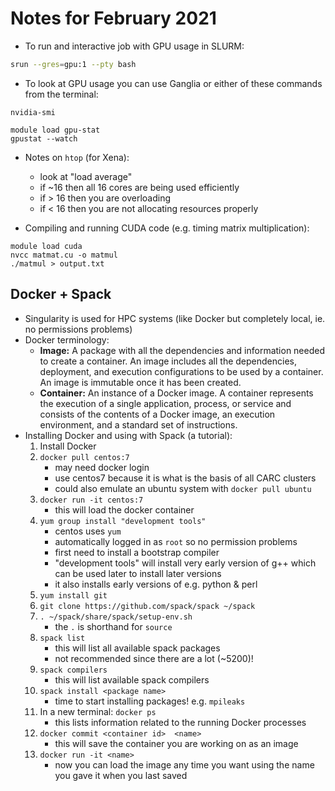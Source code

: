# Notes for February 2021

- To run and interactive job with GPU usage in SLURM:
```bash
srun --gres=gpu:1 --pty bash
```
- To look at GPU usage you can use Ganglia or either of these commands from the terminal:
```
nvidia-smi
```
```
module load gpu-stat
gpustat --watch
```
- Notes on `htop` (for Xena): 
    - look at "load average"
    - if ~16 then all 16 cores are being used efficiently
    - if > 16 then you are overloading
    - if < 16 then you are not allocating resources properly

- Compiling and running CUDA code (e.g. timing matrix multiplication):
``` 
module load cuda
nvcc matmat.cu -o matmul
./matmul > output.txt
```

## Docker + Spack

- Singularity is used for HPC systems (like Docker but completely local, ie. no permissions problems)
- Docker terminology:
    - **Image:** A package with all the dependencies and information needed to create a container. An image includes all the dependencies, deployment, and execution configurations to be used by a container. An image is immutable once it has been created.
    - **Container:** An instance of a Docker image. A container represents the execution of a single application, process, or service and consists of the contents of a Docker image, an execution environment, and a standard set of instructions.
- Installing Docker and using with Spack (a tutorial):
    1) Install Docker
    2) `docker pull centos:7` 
        - may need docker login
        - use centos7 because it is what is the basis of all CARC clusters
        - could also emulate an ubuntu system with `docker pull ubuntu`
    3) `docker run -it centos:7`
        - this will load the docker container
    4) `yum group install "development tools"`
        - centos uses `yum`
        - automatically logged in as `root` so no permission problems
        - first need to install a bootstrap compiler
        - "development tools" will install very early version of g++ which can be used later to install later versions
        - it also installs early versions of e.g. python & perl
    5) `yum install git`
    6) `git clone https://github.com/spack/spack ~/spack`
    7) `. ~/spack/share/spack/setup-env.sh`
        - the `.` is shorthand for `source`
    8) `spack list`
        - this will list all available spack packages 
        - not recommended since there are a lot (~5200)!
    9) `spack compilers`
        - this will list available spack compilers
    10) `spack install <package name>`
        - time to start installing packages! e.g. `mpileaks`
    11) In a new terminal: `docker ps`
        - this lists information related to the running Docker processes
    12) `docker commit <container id>  <name>`
        - this will save the container you are working on as an image
    13) `docker run -it <name>`
        - now you can load the image any time you want using the name you gave it when you last saved
